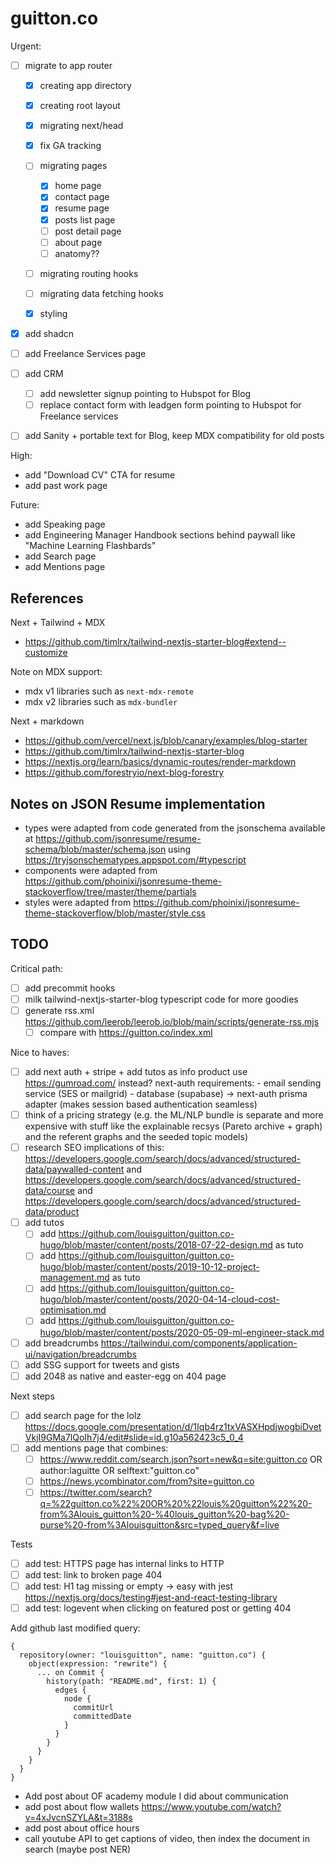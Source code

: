 # guitton.co

Urgent:

- [ ] migrate to app router

  - [x] creating app directory
  - [x] creating root layout
  - [x] migrating next/head
  - [x] fix GA tracking
  - [ ] migrating pages

    - [x] home page
    - [x] contact page
    - [x] resume page
    - [x] posts list page
    - [ ] post detail page
    - [ ] about page
    - [ ] anatomy??

  - [ ] migrating routing hooks
  - [ ] migrating data fetching hooks
  - [x] styling

- [x] add shadcn
- [ ] add Freelance Services page
- [ ] add CRM
  - [ ] add newsletter signup pointing to Hubspot for Blog
  - [ ] replace contact form with leadgen form pointing to Hubspot for Freelance services
- [ ] add Sanity + portable text for Blog, keep MDX compatibility for old posts

High:

- add "Download CV" CTA for resume
- add past work page

Future:

- add Speaking page
- add Engineering Manager Handbook sections behind paywall like "Machine Learning Flashbards"
- add Search page
- add Mentions page

## References

Next + Tailwind + MDX

- <https://github.com/timlrx/tailwind-nextjs-starter-blog#extend--customize>

Note on MDX support:

- mdx v1 libraries such as `next-mdx-remote`
- mdx v2 libraries such as `mdx-bundler`

Next + markdown

- <https://github.com/vercel/next.js/blob/canary/examples/blog-starter>
- <https://github.com/timlrx/tailwind-nextjs-starter-blog>
- <https://nextjs.org/learn/basics/dynamic-routes/render-markdown>
- <https://github.com/forestryio/next-blog-forestry>

## Notes on JSON Resume implementation

- types were adapted from code generated from the jsonschema available at <https://github.com/jsonresume/resume-schema/blob/master/schema.json> using <https://tryjsonschematypes.appspot.com/#typescript>
- components were adapted from <https://github.com/phoinixi/jsonresume-theme-stackoverflow/tree/master/theme/partials>
- styles were adapted from <https://github.com/phoinixi/jsonresume-theme-stackoverflow/blob/master/style.css>

## TODO

Critical path:

- [ ] add precommit hooks
- [ ] milk tailwind-nextjs-starter-blog typescript code for more goodies
- [ ] generate rss.xml <https://github.com/leerob/leerob.io/blob/main/scripts/generate-rss.mjs>
  - [ ] compare with <https://guitton.co/index.xml>

Nice to haves:

- [ ] add next auth + stripe + add tutos as info product
      use <https://gumroad.com/> instead?
      next-auth requirements: - email sending service (SES or mailgrid) - database (supabase) -> next-auth prisma adapter (makes session based authentication seamless)
- [ ] think of a pricing strategy (e.g. the ML/NLP bundle is separate and more expensive with stuff like the explainable recsys (Pareto archive + graph) and the referent graphs and the seeded topic models)
- [ ] research SEO implications of this: <https://developers.google.com/search/docs/advanced/structured-data/paywalled-content> and <https://developers.google.com/search/docs/advanced/structured-data/course> and <https://developers.google.com/search/docs/advanced/structured-data/product>
- [ ] add tutos
  - [ ] add <https://github.com/louisguitton/guitton.co-hugo/blob/master/content/posts/2018-07-22-design.md> as tuto
  - [ ] add <https://github.com/louisguitton/guitton.co-hugo/blob/master/content/posts/2019-10-12-project-management.md> as tuto
  - [ ] add <https://github.com/louisguitton/guitton.co-hugo/blob/master/content/posts/2020-04-14-cloud-cost-optimisation.md>
  - [ ] add <https://github.com/louisguitton/guitton.co-hugo/blob/master/content/posts/2020-05-09-ml-engineer-stack.md>
- [ ] add breadcrumbs <https://tailwindui.com/components/application-ui/navigation/breadcrumbs>
- [ ] add SSG support for tweets and gists
- [ ] add 2048 as native and easter-egg on 404 page

Next steps

- [ ] add search page for the lolz <https://docs.google.com/presentation/d/1Iqb4rz1txVASXHpdjwogbiDvetVkjI9GMa7lQoIh7j4/edit#slide=id.g10a562423c5_0_4>
- [ ] add mentions page that combines:
  - [ ] <https://www.reddit.com/search.json?sort=new&q=site:guitton.co> OR author:laguitte OR selftext:"guitton.co"
  - [ ] <https://news.ycombinator.com/from?site=guitton.co>
  - [ ] <https://twitter.com/search?q=%22guitton.co%22%20OR%20%22louis%20guitton%22%20-from%3Alouis_guitton%20-%40louis_guitton%20-bag%20-purse%20-from%3Alouisguitton&src=typed_query&f=live>

Tests

- [ ] add test: HTTPS page has internal links to HTTP
- [ ] add test: link to broken page 404
- [ ] add test: H1 tag missing or empty -> easy with jest <https://nextjs.org/docs/testing#jest-and-react-testing-library>
- [ ] add test: logevent when clicking on featured post or getting 404

Add github last modified query:

```gql
{
  repository(owner: "louisguitton", name: "guitton.co") {
    object(expression: "rewrite") {
      ... on Commit {
        history(path: "README.md", first: 1) {
          edges {
            node {
              commitUrl
              committedDate
            }
          }
        }
      }
    }
  }
}
```

- Add post about OF academy module I did about communication
- add post about flow wallets <https://www.youtube.com/watch?v=4xJvcnSZYLA&t=3188s>
- add post about office hours
- call youtube API to get captions of video, then index the document in search (maybe post NER)
